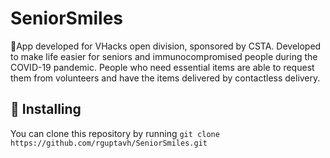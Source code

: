 # SeniorSmiles
:older_man:App developed for VHacks open division, sponsored by CSTA. Developed to make life easier for seniors and immunocompromised people during the COVID-19 pandemic. People who need essential items are able to request them from volunteers and have the items delivered by contactless delivery. 
## 🚀 Installing
You can clone this repository by running `git clone https://github.com/rguptavh/SeniorSmiles.git`
